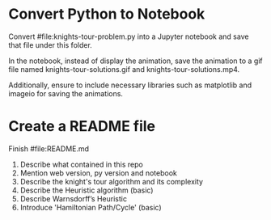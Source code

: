 # Convert Python to Notebook 

Convert #file:knights-tour-problem.py into a Jupyter notebook and save that file under this folder.

In the notebook, instead of display the animation, save the animation to a gif file named knights-tour-solutions.gif and knights-tour-solutions.mp4.

Additionally, ensure to include necessary libraries such as matplotlib and imageio for saving the animations.

# Create a README file

Finish #file:README.md 

1. Describe what contained in this repo 
2. Mention web version, py version and notebook 
3. Describe the knight's tour algorithm and its complexity 
4. Describe the Heuristic algorithm (basic)
5. Describe Warnsdorff’s Heuristic 
6. Introduce 'Hamiltonian Path/Cycle' (basic)